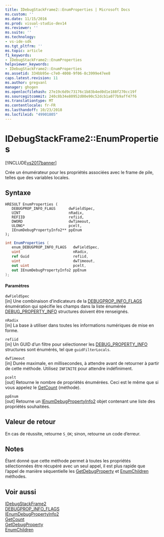```yaml
---
title: IDebugStackFrame2::EnumProperties | Microsoft Docs
ms.custom: ''
ms.date: 11/15/2016
ms.prod: visual-studio-dev14
ms.reviewer: ''
ms.suite: ''
ms.technology:
- vs-ide-sdk
ms.tgt_pltfrm: ''
ms.topic: article
f1_keywords:
- IDebugStackFrame2::EnumProperties
helpviewer_keywords:
- IDebugStackFrame2::EnumProperties
ms.assetid: 334bb95e-c7e0-4008-9f06-8c3999e47ee8
caps.latest.revision: 11
ms.author: gregvanl
manager: ghogen
ms.openlocfilehash: 27e19c6d9c73176c1b83b4ed0d1e188f270cc19f
ms.sourcegitcommit: 240c8b34e80952d00e90c52dcb1a077b9aff47f6
ms.translationtype: MT
ms.contentlocale: fr-FR
ms.lasthandoff: 10/23/2018
ms.locfileid: "49901805"
---
```

# <a name="idebugstackframe2enumproperties"></a>IDebugStackFrame2::EnumProperties
[!INCLUDE[vs2017banner](../../../includes/vs2017banner.md)]

Crée un énumérateur pour les propriétés associées avec le frame de pile, telles que des variables locales.  
  
## <a name="syntax"></a>Syntaxe  
  
```cpp#  
HRESULT EnumProperties (   
   DEBUGPROP_INFO_FLAGS      dwFieldSpec,  
   UINT                      nRadix,  
   REFIID                    refiid,  
   DWORD                     dwTimeout,  
   ULONG*                    pcelt,  
   IEnumDebugPropertyInfo2** ppEnum  
);  
```  
  
```csharp  
int EnumProperties (   
   enum_DEBUGPROP_INFO_FLAGS   dwFieldSpec,  
   uint                        nRadix,  
   ref Guid                    refiid,  
   uint                        dwTimeout,  
   out uint                    pcelt,  
   out IEnumDebugPropertyInfo2 ppEnum  
);  
```  
  
#### <a name="parameters"></a>Paramètres  
 `dwFieldSpec`  
 [in] Une combinaison d’indicateurs de la [DEBUGPROP_INFO_FLAGS](../../../extensibility/debugger/reference/debugprop-info-flags.md) énumération qui spécifie les champs dans la liste énumérée [DEBUG_PROPERTY_INFO](../../../extensibility/debugger/reference/debug-property-info.md) structures doivent être renseignés.  
  
 `nRadix`  
 [in] La base à utiliser dans toutes les informations numériques de mise en forme.  
  
 `refiid`  
 [in] Un GUID d’un filtre pour sélectionner les [DEBUG_PROPERTY_INFO](../../../extensibility/debugger/reference/debug-property-info.md) structures sont énumérés, tel que `guidFilterLocals`.  
  
 `dwTimeout`  
 [in] Durée maximale, en millisecondes, à attendre avant de retourner à partir de cette méthode. Utilisez `INFINITE` pour attendre indéfiniment.  
  
 `pcelt`  
 [out] Retourne le nombre de propriétés énumérées. Ceci est le même que si vous appelez le [GetCount](../../../extensibility/debugger/reference/ienumdebugpropertyinfo2-getcount.md) (méthode).  
  
 `ppEnum`  
 [out] Retourne un [IEnumDebugPropertyInfo2](../../../extensibility/debugger/reference/ienumdebugpropertyinfo2.md) objet contenant une liste des propriétés souhaitées.  
  
## <a name="return-value"></a>Valeur de retour  
 En cas de réussite, retourne `S_OK`; sinon, retourne un code d’erreur.  
  
## <a name="remarks"></a>Notes  
 Étant donné que cette méthode permet à toutes les propriétés sélectionnées être récupéré avec un seul appel, il est plus rapide que l’appel de manière séquentielle les [GetDebugProperty](../../../extensibility/debugger/reference/idebugstackframe2-getdebugproperty.md) et [EnumChildren](../../../extensibility/debugger/reference/idebugproperty2-enumchildren.md) méthodes.  
  
## <a name="see-also"></a>Voir aussi  
 [IDebugStackFrame2](../../../extensibility/debugger/reference/idebugstackframe2.md)   
 [DEBUGPROP_INFO_FLAGS](../../../extensibility/debugger/reference/debugprop-info-flags.md)   
 [IEnumDebugPropertyInfo2](../../../extensibility/debugger/reference/ienumdebugpropertyinfo2.md)   
 [GetCount](../../../extensibility/debugger/reference/ienumdebugpropertyinfo2-getcount.md)   
 [GetDebugProperty](../../../extensibility/debugger/reference/idebugstackframe2-getdebugproperty.md)   
 [EnumChildren](../../../extensibility/debugger/reference/idebugproperty2-enumchildren.md)

